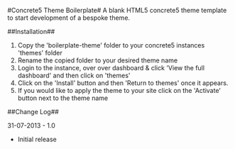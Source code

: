 ﻿#Concrete5 Theme Boilerplate#
A blank HTML5 concrete5 theme template to start development of a bespoke theme.

##Installation##
1. Copy the 'boilerplate-theme' folder to your concrete5 instances 'themes' folder
2. Rename the copied folder to your desired theme name
3. Login to the instance, over over dashboard & click 'View the full dashboard' and then click on 'themes'
4. Click on the 'Install' button and then 'Return to themes' once it appears.
5. If you would like to apply the theme to your site click on the 'Activate' button next to the theme name

##Change Log##

31-07-2013 - 1.0
* Initial release